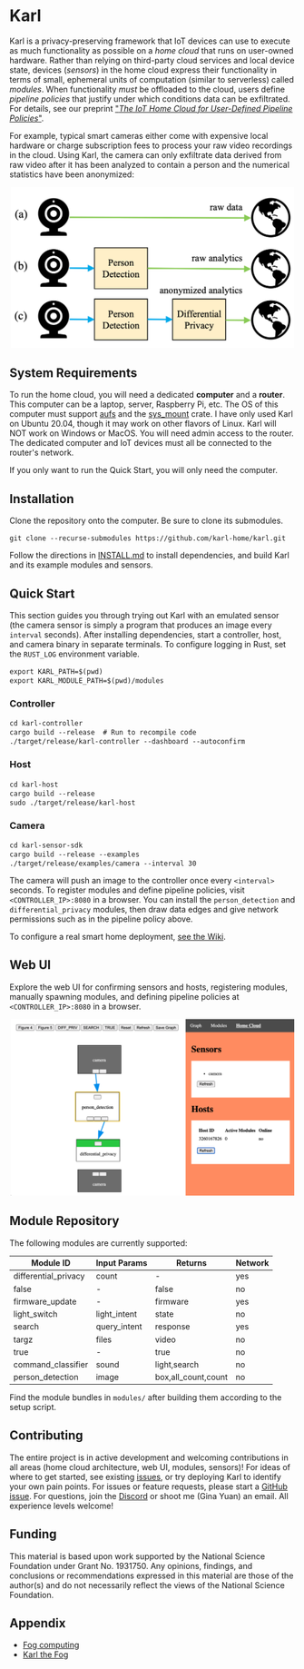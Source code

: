 # Karl
Karl is a privacy-preserving framework that IoT devices can use to execute as
much functionality as possible on a _home cloud_ that runs on user-owned hardware.
Rather than relying on third-party cloud services and local device state,
devices (_sensors_) in the home cloud express their functionality in terms
of small, ephemeral units of computation (similar to serverless) called _modules_.
When functionality _must_ be offloaded to the cloud, users define
_pipeline policies_ that justify under which conditions data can be
exfiltrated. For details, see our preprint
["_The IoT Home Cloud for User-Defined Pipeline Policies_"](http://www.ginayuan.com/preprints/preprint-karl.pdf).

For example, typical smart cameras either come with expensive local hardware or
charge subscription fees to process your raw video recordings in the cloud.
Using Karl, the camera can only exfiltrate data
derived from raw video after it has been analyzed to contain a person
and the numerical statistics have been anonymized:

<p align="center">
<img src="data/fig1.png" alt="pipeline policy example" width="500"/>
</p>

## System Requirements

To run the home cloud, you will need a dedicated **computer** and a **router**.
This computer can be a laptop, server, Raspberry Pi, etc.
The OS of this computer must support [aufs](https://en.wikipedia.org/wiki/Aufs) and the [sys_mount](https://docs.rs/crate/sys-mount/1.2.1) crate. I have only used Karl on Ubuntu 20.04, though it may work on other flavors of Linux. Karl will NOT work on Windows or MacOS.
You will need admin access to the router.
The dedicated computer and IoT devices must all be connected to the router's network.

If you only want to run the Quick Start, you will only need the computer.

## Installation

Clone the repository onto the computer. Be sure to clone its submodules.

```
git clone --recurse-submodules https://github.com/karl-home/karl.git
```

Follow the directions in [INSTALL.md](https://github.com/karl-home/karl/blob/main/INSTALL.md) to install dependencies, and build Karl and its example modules and sensors.

## Quick Start

This section guides you through trying out Karl with an emulated sensor (the camera sensor is simply a program that produces an image every `interval` seconds).
After installing dependencies, start a controller, host, and camera binary in separate terminals. To configure logging in Rust, set the `RUST_LOG` environment variable.

```
export KARL_PATH=$(pwd)
export KARL_MODULE_PATH=$(pwd)/modules
```

### Controller
```
cd karl-controller
cargo build --release  # Run to recompile code
./target/release/karl-controller --dashboard --autoconfirm
```

### Host
```
cd karl-host
cargo build --release
sudo ./target/release/karl-host
```

### Camera
```
cd karl-sensor-sdk
cargo build --release --examples
./target/release/examples/camera --interval 30
```

The camera will push an image to the controller once every `<interval>` seconds. To register modules and define pipeline policies, visit `<CONTROLLER_IP>:8080` in a browser. You can install the `person_detection` and `differential_privacy` modules, then draw data edges and give network permissions such as in the pipeline policy above.

To configure a real smart home deployment, [see the Wiki](https://github.com/karl-home/karl/wiki/Configuring-a-Real-Deployment).

## Web UI

Explore the web UI for confirming sensors and hosts, registering
modules, manually spawning modules, and defining pipeline policies at
`<CONTROLLER_IP>:8080` in a browser.

<p align="center">
<img src="data/webui.png" alt="web UI" width="500"/>
</p>

## Module Repository
The following modules are currently supported:

| Module ID            | Input Params | Returns             | Network |
| -------------------- | ------------ | ------------------- | ------- |
| differential_privacy | count        | -                   | yes     |
| false                | -            | false               | no      |
| firmware_update      | -            | firmware            | yes     |
| light_switch         | light_intent | state               | no      |
| search               | query_intent | response            | yes     |
| targz                | files        | video               | no      |
| true                 | -            | true                | no      |
| command_classifier   | sound        | light,search        | no      |
| person_detection     | image        | box,all_count,count | no      |

Find the module bundles in `modules/` after building them according to the setup script.

## Contributing

The entire project is in active development and welcoming contributions in all areas
(home cloud architecture, web UI, modules, sensors)!
For ideas of where to get started, see existing [issues](https://github.com/karl-home/karl/issues), or try deploying Karl to identify your own pain points.
For issues or feature requests, please start a [GitHub issue](https://github.com/karl-home/karl/issues).
For questions, join the [Discord](https://discord.gg/ujgQ7mdD95) or
shoot me (Gina Yuan) an email.
All experience levels welcome!

## Funding

This material is based upon work supported by the National Science Foundation under Grant No. 1931750. Any opinions, findings, and conclusions or recommendations expressed in this material are those of the author(s) and do not necessarily reflect the views of the National Science Foundation.

## Appendix
* [Fog computing](https://en.wikipedia.org/wiki/Fog_computing)
* [Karl the Fog](https://en.wikipedia.org/wiki/San_Francisco_fog)
